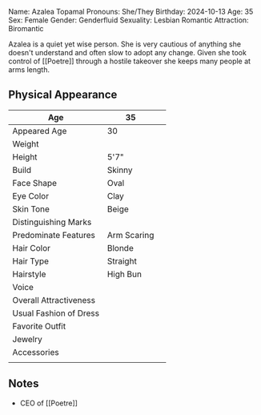 Name: Azalea Topamal
Pronouns: She/They
Birthday: 2024-10-13
Age: 35
Sex: Female
Gender: Genderfluid
Sexuality: Lesbian
Romantic Attraction: Biromantic

Azalea is a quiet yet wise person. She is very cautious of anything she doesn't understand and often slow to adopt any change. Given she took control of [[Poetre]] through a hostile takeover she keeps many people at arms length.
## Physical Appearance
| Age                    | 35          |     |
| ---------------------- | ----------- | --- |
| Appeared Age           | 30          |     |
| Weight                 |             |     |
| Height                 | 5'7"        |     |
| Build                  | Skinny      |     |
| Face Shape             | Oval        |     |
| Eye Color              | Clay        |     |
| Skin Tone              | Beige       |     |
| Distinguishing Marks   |             |     |
| Predominate Features   | Arm Scaring |     |
| Hair Color             | Blonde      |     |
| Hair Type              | Straight    |     |
| Hairstyle              | High Bun    |     |
| Voice                  |             |     |
| Overall Attractiveness |             |     |
| Usual Fashion of Dress |             |     |
| Favorite Outfit        |             |     |
| Jewelry                |             |     |
| Accessories            |             |     |
|                        |             |     |
## Notes
- CEO of [[Poetre]]